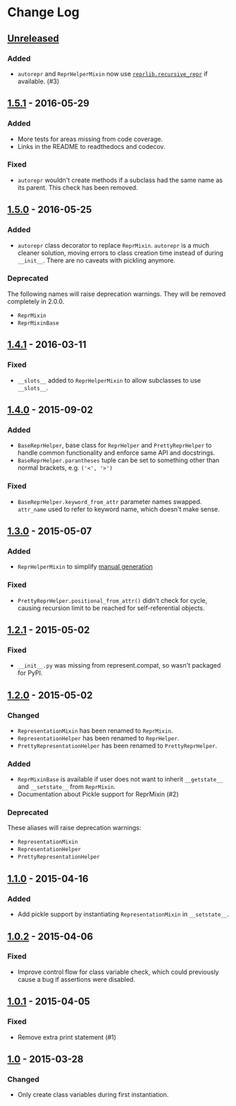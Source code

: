 # Change Log
## [Unreleased][unreleased]
### Added
- `autorepr` and `ReprHelperMixin` now use [`reprlib.recursive_repr`][rrr] if
  available. (#3)

[rrr]: https://docs.python.org/3.5/library/reprlib.html#reprlib.recursive_repr

## [1.5.1] - 2016-05-29
### Added
- More tests for areas missing from code coverage.
- Links in the README to readthedocs and codecov.

### Fixed
- `autorepr` wouldn't create methods if a subclass had the same name as its
parent. This check has been removed.

## [1.5.0] - 2016-05-25
### Added
- `autorepr` class decorator to replace `ReprMixin`. `autorepr` is a much
cleaner solution, moving errors to class creation time instead of during
`__init__`. There are no caveats with pickling anymore.

### Deprecated
The following names will raise deprecation warnings. They will be removed
completely in 2.0.0.

- `ReprMixin`
- `ReprMixinBase`

## [1.4.1] - 2016-03-11
### Fixed
- `__slots__` added to `ReprHelperMixin` to allow subclasses to use `__slots__`.

## [1.4.0] - 2015-09-02
### Added
- `BaseReprHelper`, base class for `ReprHelper` and `PrettyReprHelper` to handle
  common functionality and enforce same API and docstrings.
- `BaseReprHelper.parantheses` tuple can be set to something other than normal
  brackets, e.g. `('<', '>')`

### Fixed
- `BaseReprHelper.keyword_from_attr` parameter names swapped. `attr_name` used
  to refer to keyword name, which doesn't make sense.

## [1.3.0] - 2015-05-07
### Added
- `ReprHelperMixin` to simplify [manual generation][man]

[man]: http://represent.readthedocs.io/en/latest/usage/helper.html

### Fixed
- `PrettyReprHelper.positional_from_attr()` didn't check for cycle, causing
  recursion limit to be reached for self-referential objects.

## [1.2.1] - 2015-05-02
### Fixed
- `__init__.py` was missing from represent.compat, so wasn't packaged for PyPI.

## [1.2.0] - 2015-05-02
### Changed
- `RepresentationMixin` has been renamed to `ReprMixin`.
- `RepresentationHelper` has been renamed to `ReprHelper`.
- `PrettyRepresentationHelper` has been renamed to `PrettyReprHelper`.

### Added
- `ReprMixinBase` is available if user does not want to inherit `__getstate__`
  and `__setstate__` from `ReprMixin`.
- Documentation about Pickle support for ReprMixin (#2)

### Deprecated
These aliases will raise deprecation warnings:

- `RepresentationMixin`
- `RepresentationHelper`
- `PrettyRepresentationHelper`

## [1.1.0] - 2015-04-16
### Added
- Add pickle support by instantiating `RepresentationMixin` in `__setstate__`.

## [1.0.2] - 2015-04-06
### Fixed
- Improve control flow for class variable check, which could previously cause a
  bug if assertions were disabled.

## [1.0.1] - 2015-04-05
### Fixed
- Remove extra print statement (#1)

## [1.0] - 2015-03-28
### Changed
- Only create class variables during first instantiation.

[unreleased]: https://github.com/RazerM/represent/compare/1.5.1...HEAD
[1.5.1]: https://github.com/RazerM/represent/compare/1.5.0...1.5.1
[1.5.0]: https://github.com/RazerM/represent/compare/1.4.1...1.5.0
[1.4.1]: https://github.com/RazerM/represent/compare/1.4.0...1.4.1
[1.4.0]: https://github.com/RazerM/represent/compare/1.3.0...1.4.0
[1.3.0]: https://github.com/RazerM/represent/compare/1.2.1...1.3.0
[1.2.1]: https://github.com/RazerM/represent/compare/1.2.0...1.2.1
[1.2.0]: https://github.com/RazerM/represent/compare/1.1.0...1.2.0
[1.1.0]: https://github.com/RazerM/represent/compare/1.0.2...1.1.0
[1.0.2]: https://github.com/RazerM/represent/compare/1.0.1...1.0.2
[1.0.1]: https://github.com/RazerM/represent/compare/1.0...1.0.1
[1.0]: https://github.com/RazerM/represent/compare/1.0b1...1.0
